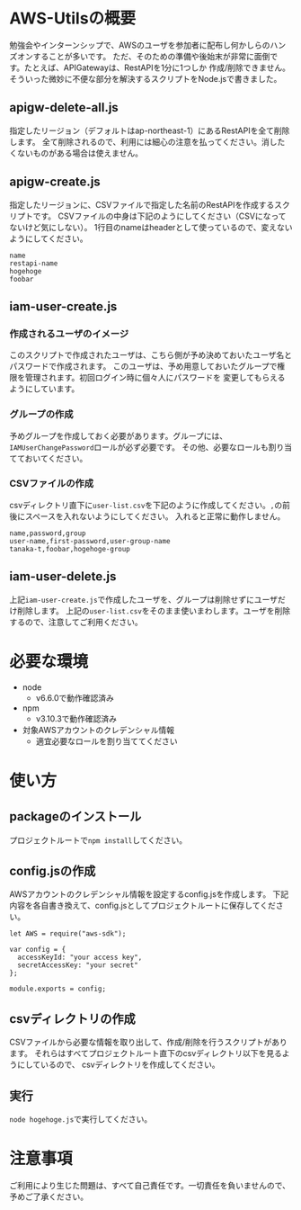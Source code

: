 # AWS-Utilsの概要
勉強会やインターンシップで、AWSのユーザを参加者に配布し何かしらのハンズオンすることが多いです。
ただ、そのための準備や後始末が非常に面倒です。たとえば、APIGatewayは、RestAPIを1分に1つしか
作成/削除できません。そういった微妙に不便な部分を解決するスクリプトをNode.jsで書きました。

## apigw-delete-all.js
指定したリージョン（デフォルトはap-northeast-1）にあるRestAPIを全て削除します。
全て削除されるので、利用には細心の注意を払ってください。消したくないものがある場合は使えません。

## apigw-create.js
指定したリージョンに、CSVファイルで指定した名前のRestAPIを作成するスクリプトです。
CSVファイルの中身は下記のようにしてください（CSVになってないけど気にしない）。
1行目のnameはheaderとして使っているので、変えないようにしてください。
```
name
restapi-name
hogehoge
foobar
```

## iam-user-create.js
### 作成されるユーザのイメージ
このスクリプトで作成されたユーザは、こちら側が予め決めておいたユーザ名とパスワードで作成されます。
このユーザは、予め用意しておいたグループで権限を管理されます。初回ログイン時に個々人にパスワードを
変更してもらえるようにしています。

### グループの作成
予めグループを作成しておく必要があります。グループには、`IAMUserChangePassword`ロールが必ず必要です。
その他、必要なロールも割り当てておいてください。

### CSVファイルの作成
csvディレクトリ直下に`user-list.csv`を下記のように作成してください。`,`の前後にスペースを入れないようにしてください。
入れると正常に動作しません。

```
name,password,group
user-name,first-password,user-group-name
tanaka-t,foobar,hogehoge-group
```

## iam-user-delete.js
上記`iam-user-create.js`で作成したユーザを、グループは削除せずにユーザだけ削除します。
上記の`user-list.csv`をそのまま使いまわします。ユーザを削除するので、注意してご利用ください。

# 必要な環境
- node
  - v6.6.0で動作確認済み
- npm
  - v3.10.3で動作確認済み
- 対象AWSアカウントのクレデンシャル情報  
  - 適宜必要なロールを割り当ててください

# 使い方
## packageのインストール
プロジェクトルートで`npm install`してください。

## config.jsの作成
AWSアカウントのクレデンシャル情報を設定するconfig.jsを作成します。
下記内容を各自書き換えて、config.jsとしてプロジェクトルートに保存してください。
```
let AWS = require("aws-sdk");

var config = {
  accessKeyId: "your access key",
  secretAccessKey: "your secret"
};

module.exports = config;
```

## csvディレクトリの作成
CSVファイルから必要な情報を取り出して、作成/削除を行うスクリプトがあります。
それらはすべてプロジェクトルート直下のcsvディレクトリ以下を見るようにしているので、
csvディレクトリを作成してください。

## 実行
`node hogehoge.js`で実行してください。

# 注意事項
ご利用により生じた問題は、すべて自己責任です。一切責任を負いませんので、予めご了承ください。

